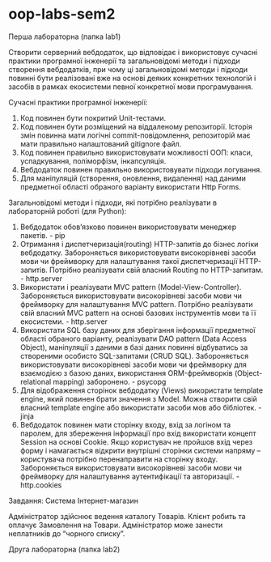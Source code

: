 # oop-labs-sem2
Перша лабораторна (папка lab1)


Створити серверний вебдодаток, що відповідає і використовує сучасні практики програмної інженерії та загальновідомі методи і підходи створення вебдодатків, при чому ці загальновідомі методи і підходи повинні бути реалізовані вже на основі деяких конкретних технологій і засобів в рамках екосистеми певної конкретної мови програмування.


Сучасні практики програмної інженерії:


1) Код повинен бути покритий Unit-тестами.
2) Код повинен бути розміщений на віддаленому репозиторії. Історія змін повинна мати логічні commit-повідомлення, репозиторій має мати правильно налаштований gitignore файл.
3) Код повинен правильно використовувати можливості ООП: класи, успадкування, поліморфізм, інкапсуляція.
4) Вебдодаток повинен правильно використовувати підходи логування.
5) Для маніпуляцій (створення, оновлення, видалення) над даними предметної області обраного варіанту використати Http Forms.


Загальновідомі методи і підходи, які потрібно реалізувати в лабораторній роботі (для Python):


1) Вебдодаток обовʼязково повинен використовувати менеджер пакетів. - pip
2) Отримання і диспетчеризація(routing) HTTP-запитів до бізнес логіки вебдодатку. Забороняється використовувати високорівневі засоби мови чи фреймворку для налаштування такої диспетчеризації HTTP-запитів. Потрібно реалізувати свій власний Routing по HTTP-запитам. - http.server
3) Використати і реалізувати MVC pattern (Model-View-Controller). Забороняється використовувати високорівневі засоби мови чи фреймворку для налаштування MVC pattern. Потрібно реалізувати свій власний MVC pattern на основі базових інструментів мови та її екосистеми. - http.server
4) Використати SQL базу даних для зберігання інформації предметної області обраного варіанту, реалізувати DAO pattern (Data Access Object), маніпуляції з даними в базі даних повинні відбуватись за створеними особисто SQL-запитами (CRUD SQL). Забороняється використовувати високорівневі засоби мови чи фреймворку для взаємодією з базою даних, використання ORM-фреймворків (Object-relational mapping) заборонено. - psycopg
5) Для відображення сторінок вебдодатку (Views) використати template engine, який повинен брати значення з Model. Можна створити свій власний template engine або використати засоби мов або бібліотек. - jinja
6) Вебдодаток повинен мати сторінку входу, вхід за логіном та паролем, для збереження інформації про вхід використати концепт Session на основі Cookie. Якщо користувач не пройшов вхід через форму і намагається відкрити внутрішні сторінки системи напряму – користувача потрібно перенаправити на сторінку входу. Забороняється використовувати високорівневі засоби мови чи фреймворку для налаштування аутентифікації та авторизації. - http.cookies


Завдання: Система Інтернет-магазин

Адміністратор здійснює ведення каталогу Товарів. Клієнт робить та оплачує Замовлення на Товари. Адміністратор може занести неплатників до “чорного списку”.



Друга лабораторна (папка lab2)
